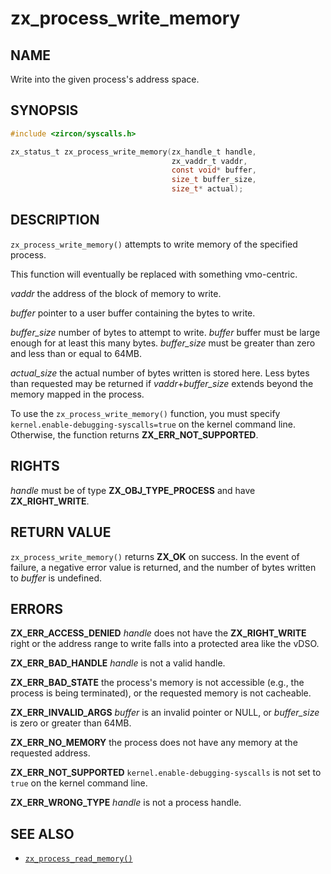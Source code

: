 # zx_process_write_memory

## NAME

<!-- Contents of this heading updated by update-docs-from-fidl, do not edit. -->

Write into the given process's address space.

## SYNOPSIS

<!-- Contents of this heading updated by update-docs-from-fidl, do not edit. -->

```c
#include <zircon/syscalls.h>

zx_status_t zx_process_write_memory(zx_handle_t handle,
                                    zx_vaddr_t vaddr,
                                    const void* buffer,
                                    size_t buffer_size,
                                    size_t* actual);
```

## DESCRIPTION

`zx_process_write_memory()` attempts to write memory of the specified process.

This function will eventually be replaced with something vmo-centric.

*vaddr* the address of the block of memory to write.

*buffer* pointer to a user buffer containing the bytes to write.

*buffer_size* number of bytes to attempt to write. *buffer* buffer must be
large enough for at least this many bytes. *buffer_size* must be greater than
zero and less than or equal to 64MB.

*actual_size* the actual number of bytes written is stored here. Less bytes
than requested may be returned if *vaddr*+*buffer_size* extends beyond the
memory mapped in the process.

To use the `zx_process_write_memory()` function, you must specify
`kernel.enable-debugging-syscalls=true` on the kernel command line. Otherwise,
the function returns **ZX_ERR_NOT_SUPPORTED**.

## RIGHTS

<!-- Contents of this heading updated by update-docs-from-fidl, do not edit. -->

*handle* must be of type **ZX_OBJ_TYPE_PROCESS** and have **ZX_RIGHT_WRITE**.

## RETURN VALUE

`zx_process_write_memory()` returns **ZX_OK** on success.
In the event of failure, a negative error value is returned, and the number of
bytes written to *buffer* is undefined.

## ERRORS

**ZX_ERR_ACCESS_DENIED**  *handle* does not have the **ZX_RIGHT_WRITE** right or
the address range to write falls into a protected area like the vDSO.

**ZX_ERR_BAD_HANDLE**  *handle* is not a valid handle.

**ZX_ERR_BAD_STATE**  the process's memory is not accessible (e.g.,
the process is being terminated),
or the requested memory is not cacheable.

**ZX_ERR_INVALID_ARGS**  *buffer* is an invalid pointer or NULL,
or *buffer_size* is zero or greater than 64MB.

**ZX_ERR_NO_MEMORY**  the process does not have any memory at the
requested address.

**ZX_ERR_NOT_SUPPORTED**  `kernel.enable-debugging-syscalls` is not set to `true`
on the kernel command line.

**ZX_ERR_WRONG_TYPE**  *handle* is not a process handle.

## SEE ALSO

 - [`zx_process_read_memory()`]

<!-- References updated by update-docs-from-fidl, do not edit. -->

[`zx_process_read_memory()`]: process_read_memory.md
